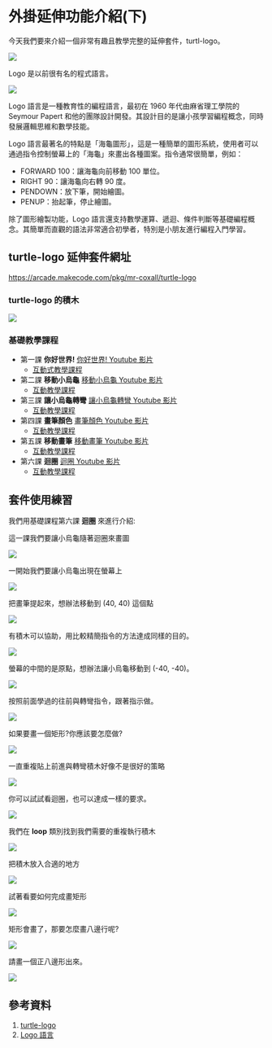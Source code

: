 # 外掛延伸功能介紹(下)

今天我們要來介紹一個非常有趣且教學完整的延伸套件，turtl-logo。

![](https://raw.githubusercontent.com/mr-coxall/turtle-logo/master/icon.png)

Logo 是以前很有名的程式語言。

![](https://upload.wikimedia.org/wikipedia/commons/thumb/0/07/Turtle_draw.jpg/220px-Turtle_draw.jpg)

Logo 語言是一種教育性的編程語言，最初在 1960 年代由麻省理工學院的 Seymour Papert 和他的團隊設計開發。其設計目的是讓小孩學習編程概念，同時發展邏輯思維和數學技能。

Logo 語言最著名的特點是「海龜圖形」，這是一種簡單的圖形系統，使用者可以通過指令控制螢幕上的「海龜」來畫出各種圖案。指令通常很簡單，例如：

* FORWARD 100：讓海龜向前移動 100 單位。
* RIGHT 90：讓海龜向右轉 90 度。
* PENDOWN：放下筆，開始繪圖。
* PENUP：抬起筆，停止繪圖。

除了圖形繪製功能，Logo 語言還支持數學運算、遞迴、條件判斷等基礎編程概念。其簡單而直觀的語法非常適合初學者，特別是小朋友進行編程入門學習。


##  turtle-logo 延伸套件網址

https://arcade.makecode.com/pkg/mr-coxall/turtle-logo

### turtle-logo 的積木

![](https://raw.githubusercontent.com/mr-coxall/turtle-logo/master/assets/Turtle_Logo_Blocks_small.png)

### 基礎教學課程

* 第一課 **你好世界!**  [你好世界! Youtube 影片](https://youtu.be/HW2zt7gOTXs)
  * [互動式教學課程](http://arcade.makecode.com/?lockedEditor=1#tutorial:https://github.com/Mr-Coxall/makecode-arcade-turtle-logo-lesson1)
* 第二課 **移動小烏龜** [移動小烏龜 Youtube 影片](https://youtu.be/6Iy0KVbIkzs)
  * [互動教學課程](http://arcade.makecode.com/?lockedEditor=1#tutorial:https://github.com/Mr-Coxall/makecode-arcade-turtle-logo-lesson2)
* 第三課 **讓小烏龜轉彎** [讓小烏龜轉彎 Youtube 影片](https://youtu.be/lnFRWyLXDUI)
  * [互動教學課程](http://arcade.makecode.com/?lockedEditor=1#tutorial:https://github.com/Mr-Coxall/makecode-arcade-turtle-logo-lesson3)
* 第四課 **畫筆顏色** [畫筆顏色 Youtube 影片](https://youtu.be/tOWJ47YGXX0)
  * [互動教學課程](http://arcade.makecode.com/?lockedEditor=1#tutorial:https://github.com/Mr-Coxall/makecode-arcade-turtle-logo-lesson4)
* 第五課 **移動畫筆** [移動畫筆 Youtube 影片](https://youtu.be/sIrBfOgNz9k)
  * [互動教學課程](http://arcade.makecode.com/?lockedEditor=1#tutorial:https://github.com/Mr-Coxall/makecode-arcade-turtle-logo-lesson5)
* 第六課 **迴圈** [迴圈 Youtube 影片](https://youtu.be/xs2HbVJ8KQI)
  * [互動教學課程](http://arcade.makecode.com/?lockedEditor=1#tutorial:https://github.com/Mr-Coxall/makecode-arcade-turtle-logo-lesson6)

## 套件使用練習

我們用基礎課程第六課 **迴圈** 來進行介紹:

這一課我們要讓小烏龜隨著迴圈來畫圖

![](/img/24/arcade24_01.png)

一開始我們要讓小烏龜出現在螢幕上

![](/img/24/arcade24_02.png)

把畫筆提起來，想辦法移動到 (40, 40) 這個點

![](/img/24/arcade24_03.png)

有積木可以協助，用比較精簡指令的方法達成同樣的目的。

![](/img/24/arcade24_04.png)

螢幕的中間的是原點，想辦法讓小烏龜移動到 (-40, -40)。

![](/img/24/arcade24_05.png)

按照前面學過的往前與轉彎指令，跟著指示做。

![](/img/24/arcade24_06.png)

如果要畫一個矩形?你應該要怎麼做?

![](/img/24/arcade24_07.png)

一直重複貼上前進與轉彎積木好像不是很好的策略

![](/img/24/arcade24_08.png)

你可以試試看迴圈，也可以達成一樣的要求。

![](/img/24/arcade24_09.png)

我們在 **loop** 類別找到我們需要的重複執行積木

![](/img/24/arcade24_10.png)

把積木放入合適的地方

![](/img/24/arcade24_11.png)

試著看要如何完成畫矩形

![](/img/24/arcade24_12.png)

矩形會畫了，那要怎麼畫八邊行呢?

![](/img/24/arcade24_13.png)

請畫一個正八邊形出來。

![](/img/24/arcade24_14.png)



## 參考資料

1. [turtle-logo](https://arcade.makecode.com/pkg/mr-coxall/turtle-logo)
2. [Logo 語言](https://zh.wikipedia.org/zh-tw/Logo_(%E7%A8%8B%E5%BA%8F%E8%AF%AD%E8%A8%80))